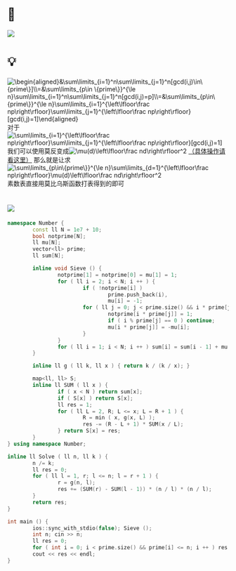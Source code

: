 # 🔗
<a href="https://www.luogu.com.cn/problem/P2568"><img src="https://img-blog.csdnimg.cn/53942c61c3b14914bd7b5edc3762772c.png"></a>

# 💡
<img src="https://latex.codecogs.com/svg.image?\begin{aligned}&\sum\limits_{i=1}^n\sum\limits_{j=1}^n[gcd(i,j)\in\{prime\}]\\=&\sum\limits_{p\in&space;\{prime\}}^{\le&space;n}\sum\limits_{i=1}^n\sum\limits_{j=1}^n[gcd(i,j)=p]\\=&\sum\limits_{p\in\{prime\}}^{\le&space;n}\sum\limits_{i=1}^{\left\lfloor\frac&space;np\right\rfloor}\sum\limits_{j=1}^{\left\lfloor\frac&space;np\right\rfloor}[gcd(i,j)=1]\end{aligned}" title="\begin{aligned}&\sum\limits_{i=1}^n\sum\limits_{j=1}^n[gcd(i,j)\in\{prime\}]\\=&\sum\limits_{p\in \{prime\}}^{\le n}\sum\limits_{i=1}^n\sum\limits_{j=1}^n[gcd(i,j)=p]\\=&\sum\limits_{p\in\{prime\}}^{\le n}\sum\limits_{i=1}^{\left\lfloor\frac np\right\rfloor}\sum\limits_{j=1}^{\left\lfloor\frac np\right\rfloor}[gcd(i,j)=1]\end{aligned}" />  
对于<img src="https://latex.codecogs.com/svg.image?\sum\limits_{i=1}^{\left\lfloor\frac&space;np\right\rfloor}\sum\limits_{j=1}^{\left\lfloor\frac&space;np\right\rfloor}[gcd(i,j)=1]" title="\sum\limits_{i=1}^{\left\lfloor\frac np\right\rfloor}\sum\limits_{j=1}^{\left\lfloor\frac np\right\rfloor}[gcd(i,j)=1]" />  
我们可以使用莫反变成<img src="https://latex.codecogs.com/svg.image?\mu(d)\left\lfloor\frac&space;nd\right\rfloor^2" title="\mu(d)\left\lfloor\frac nd\right\rfloor^2" />    
<a href="https://github.com/Chivas-Regal/ACM/blob/main/Code/%E6%95%B0%E5%AD%A6/%E8%8E%AB%E6%AF%94%E4%B9%8C%E6%96%AF%E5%8F%8D%E6%BC%94/%E4%BB%AA%E4%BB%97%E9%98%9F.md">（具体操作请看这里）</a>
那么就是让求  
<img src="https://latex.codecogs.com/svg.image?\sum\limits_{p\in\{prime\}}^{\le&space;n}\sum\limits_{d=1}^{\left\lfloor\frac&space;np\right\rfloor}\mu(d)\left\lfloor\frac&space;nd\right\rfloor^2" title="\sum\limits_{p\in\{prime\}}^{\le n}\sum\limits_{d=1}^{\left\lfloor\frac np\right\rfloor}\mu(d)\left\lfloor\frac nd\right\rfloor^2" />  
素数表直接用莫比乌斯函数打表得到的即可  

# <img src="https://img-blog.csdnimg.cn/20210713144601841.png" >
```cpp
namespace Number {
        const ll N = 1e7 + 10;
        bool notprime[N];
        ll mu[N];
        vector<ll> prime;
        ll sum[N];

        inline void Sieve () {
                notprime[1] = notprime[0] = mu[1] = 1;
                for ( ll i = 2; i < N; i ++ ) {
                        if ( !notprime[i] ) 
                                prime.push_back(i),
                                mu[i] = -1;
                        for ( ll j = 0; j < prime.size() && i * prime[j] < N; j ++ ) {
                                notprime[i * prime[j]] = 1;
                                if ( i % prime[j] == 0 ) continue;
                                mu[i * prime[j]] = -mu[i];
                        }
                }
                for ( ll i = 1; i < N; i ++ ) sum[i] = sum[i - 1] + mu[i];
        }

        inline ll g ( ll k, ll x ) { return k / (k / x); }

        map<ll, ll> S;
        inline ll SUM ( ll x ) {
                if ( x < N ) return sum[x];
                if ( S[x] ) return S[x];
                ll res = 1;
                for ( ll L = 2, R; L <= x; L = R + 1 ) {
                        R = min ( x, g(x, L) );
                        res -= (R - L + 1) * SUM(x / L);
                } return S[x] = res;
        }
} using namespace Number;

inline ll Solve ( ll n, ll k ) {
        n /= k;
        ll res = 0;
        for ( ll l = 1, r; l <= n; l = r + 1 ) {
                r = g(n, l);
                res += (SUM(r) - SUM(l - 1)) * (n / l) * (n / l);
        }
        return res;
}

int main () {
        ios::sync_with_stdio(false); Sieve ();
        int n; cin >> n;
        ll res = 0;
        for ( int i = 0; i < prime.size() && prime[i] <= n; i ++ ) res += Solve (n, prime[i]);
        cout << res << endl;
}
```
